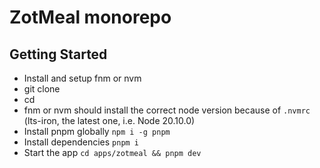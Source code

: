 # ZotMeal monorepo

## Getting Started
- Install and setup fnm or nvm
- git clone <project>
- cd <project>
- fnm or nvm should install the correct node version because of `.nvmrc` (lts-iron, the latest one, i.e. Node 20.10.0)
- Install pnpm globally `npm i -g pnpm`
- Install dependencies `pnpm i`
- Start the app `cd apps/zotmeal && pnpm dev`
